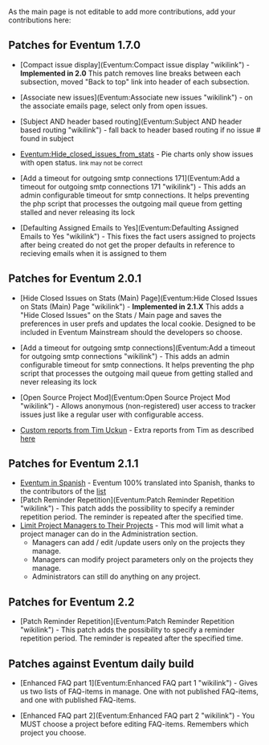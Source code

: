 As the main page is not editable to add more contributions, add your contributions here:

Patches for Eventum 1.7.0
-------------------------

-   [Compact issue display](Eventum:Compact issue display "wikilink") - **Implemented in 2.0** This patch removes line breaks between each subsection, moved "Back to top" link into header of each subsection.

-   [Associate new issues](Eventum:Associate new issues "wikilink") - on the associate emails page, select only from open issues.

-   [Subject AND header based routing](Eventum:Subject AND header based routing "wikilink") - fall back to header based routing if no issue \# found in subject

-   [Eventum:Hide_closed_issues_from_stats](/Eventum:Hide_closed_issues_from_stats "wikilink") - Pie charts only show issues with open status. <small>link may not be correct</small>

-   [Add a timeout for outgoing smtp connections 171](Eventum:Add a timeout for outgoing smtp connections 171 "wikilink") - This adds an admin configurable timeout for smtp connections. It helps preventing the php script that processes the outgoing mail queue from getting stalled and never releasing its lock

-   [Defaulting Assigned Emails to Yes](Eventum:Defaulting Assigned Emails to Yes "wikilink") - This fixes the fact users assigned to projects after being created do not get the proper defaults in reference to recieving emails when it is assigned to them

Patches for Eventum 2.0.1
-------------------------

-   [Hide Closed Issues on Stats (Main) Page](Eventum:Hide Closed Issues on Stats (Main) Page "wikilink") - **Implemented in 2.1.X** This adds a "Hide Closed Issues" on the Stats / Main page and saves the preferences in user prefs and updates the local cookie. Designed to be included in Eventum Mainstream should the developers so choose.

-   [Add a timeout for outgoing smtp connections](Eventum:Add a timeout for outgoing smtp connections "wikilink") - This adds an admin configurable timeout for smtp connections. It helps preventing the php script that processes the outgoing mail queue from getting stalled and never releasing its lock

-   [Open Source Project Mod](Eventum:Open Source Project Mod "wikilink") - Allows anonymous (non-registered) user access to tracker issues just like a regular user with configurable access.

-   [Custom reports from Tim Uckun](http://eventum.mysql.org/downloads/customreports.tgz) - Extra reports from Tim as described [here](http://lists.mysql.com/eventum-devel/611)

Patches for Eventum 2.1.1
-------------------------

-   [Eventum in Spanish](http://translate.unixlan.com.ar/es/eventum/eventum.po) - Eventum 100% translated into Spanish, thanks to the contributors of the [list](http://www.unixlan.com.ar/list/)
-   [Patch Reminder Repetition](Eventum:Patch Reminder Repetition "wikilink") - This patch adds the possibility to specify a reminder repetition period. The reminder is repeated after the specified time.
-   [Limit Project Managers to Their Projects](Eventum:Limit_Project_Managers_to_Only_Their_Projects "wikilink") - This mod will limit what a project manager can do in the Administration section.
    -   Managers can add / edit /update users only on the projects they manage.
    -   Managers can modify project parameters only on the projects they manage.
    -   Administrators can still do anything on any project.

Patches for Eventum 2.2
-----------------------

-   [Patch Reminder Repetition](Eventum:Patch Reminder Repetition "wikilink") - This patch adds the possibility to specify a reminder repetition period. The reminder is repeated after the specified time.

Patches against Eventum daily build
-----------------------------------

-   [Enhanced FAQ part 1](Eventum:Enhanced FAQ part 1 "wikilink") - Gives us two lists of FAQ-items in manage. One with not published FAQ-items, and one with published FAQ-items.

-   [Enhanced FAQ part 2](Eventum:Enhanced FAQ part 2 "wikilink") - You MUST choose a project before editing FAQ-items. Remembers which project you choose.
